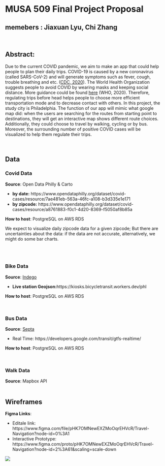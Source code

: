 # MUSA 509 Final Project Proposal
## memebers : Jiaxuan Lyu, Chi Zhang

<br>
<h2><b>Abstract:</b></h2>
<p>
Due to the current COVID pandemic, we aim to make an app that could help people to plan their daily trips. COVID-19 is caused by a new coronavirus (called SARS-CoV-2) and will generate symptoms such as fever, cough, trouble breathing and etc. (<a href="https://www.cdc.gov/coronavirus/2019-ncov/symptoms-testing/symptoms.html">CDC, 2020</a>). The World Health Organization suggests people to avoid COVID by wearing masks and keeping social distance. More guidance could be found <a href="https://www.who.int/emergencies/diseases/novel-coronavirus-2019/advice-for-public">here</a> (WHO, 2020). Therefore, regulating trips before head helps people to choose more efficient transportation mode and to decrease contact with others. In this project, the study city is Philadelphia. The function of our app will mimic what google map did: when the users are searching for the routes from starting point to destinations, they will get an interactive map shows different route choices. Additionally, they could choose to travel by walking, cycling or by bus. Moreover, the surrounding number of positive COVID cases will be visualized to help them regulate their trips.  
</p>

<br>

<h2>Data</h2>

<h3>Covid Data</h3>
<b>Source</b>: Open Data Philly & Carto
    <ul>
        <li><b>by date:</b> https://www.opendataphilly.org/dataset/covid-cases/resource/7ae481eb-563a-46fc-a108-b3d335e1e171</li>
        <li><b>by zipcode:</b> https://www.opendataphilly.org/dataset/covid-cases/resource/a8761883-f0c1-4d20-8369-f5050af8b85a</li>
    </ul>

<b>How to host</b>: PostgreSQL on AWS RDS

We expect to visualize daily zipcode data for a given zipcode; But there are uncertainties about the data: if the data are not accurate, alternatively, we might do some bar charts.


<br>
<br>

<h3>Bike Data </h3>
<b>Source</b>: <a href="https://www.rideindego.com/about/data/">Indego</a>
    <ul>
        <li><b>Live station Geojson:</b>https://kiosks.bicycletransit.workers.dev/phl</li>
    </ul>

<b>How to host</b>: PostgreSQL on AWS RDS

<br>

<h3>Bus Data </h3>
<b>Source</b>: <a href="http://www3.septa.org/hackathon/">Septa</a>
    <ul>
        <li>Real Time: https://developers.google.com/transit/gtfs-realtime/ </li>
    </ul>

<b>How to host</b>: PostgreSQL on AWS RDS

<br>

<h3>Walk Data</h3>
<b>Source</b>: Mapbox API

<br>
<br>

<h2>Wireframes</h2>
<b>Figma Links</b>:
    <ul>
        <li>Editale link: https://www.figma.com/file/pHK7OMNewEXZMoOqrEHVcR/Travel-Navigation?node-id=0%3A1 </li>
        <li>Interactive Prototype: https://www.figma.com/proto/pHK7OMNewEXZMoOqrEHVcR/Travel-Navigation?node-id=2%3A61&scaling=scale-down </li>
    </ul>
<img src="https://github.com/MUSA-509/final-project-jiaxuan-chi/blob/main/Travel_Navigation_Wireframes_v2.jpg" />
